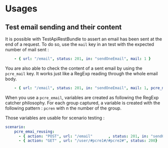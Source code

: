 # Usages

## Test email sending and their content

It is possible with TestApiRestBundle to assert an email has been sent at the end of a request. To do so, use the `mail` key in an test with the expected number of mail sent :

```yaml
    - { url: "/email", status: 201, in: "sendOneEmail", mail: 1 }
```

You are also able to check the content of a sent email by using the `pcre_mail` key. It works just like a RegExp reading through the whole email body.

```yaml
    - { url: "/email", status: 201, in: "sendOneEmail", mail: 1, pcre_mail: '/Lorem Ipsum/'  }
```

When you use a `pcre_email`, variables are created as following the RegExp catcher philosophy. For each group captured, a variable is created with the following pattern : `pcren` with n the number of the group.

Those variables are usable for scenario testing : 

```yaml
scenario:
    pcre_emai_reusing:
      - { action: "POST", url: "/email"       , status: 201, in: "sendOneEmail"      , mail: 1, pcre_mail: '/user id: (.+) name: (.+)/'  }
      - { action: "GET" , url: "/user/#pcre1#/#pcre2#", status: 200}
```